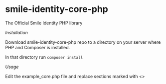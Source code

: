 # smile-identity-core-php
The Official Smile Identity PHP library

*Installation*

Download smile-identity-core-php repo to a directory on your server where PHP and Composer is installed.

In that directory run `composer install`

*Usage*

Edit the example_core.php file and replace sections marked with <>

